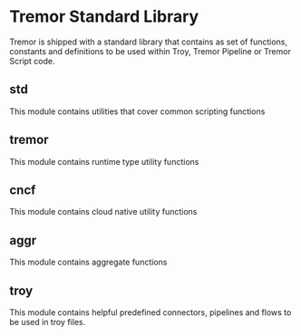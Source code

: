 # Tremor Standard Library

Tremor is shipped with a standard library that contains as set of functions, constants and definitions to be used within Troy, Tremor Pipeline or Tremor Script code.

## std

This module contains utilities that cover common scripting functions

## tremor

This module contains runtime type utility functions

## cncf

This module contains cloud native utility functions

## aggr

This module contains aggregate functions

## troy

This module contains helpful predefined connectors, pipelines and flows to be used in troy files.